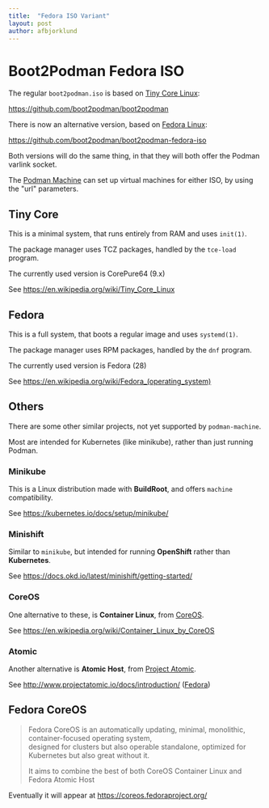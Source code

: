 ```yaml
---
title:  "Fedora ISO Variant"
layout: post
author: afbjorklund
---
```


# Boot2Podman Fedora ISO

The regular `boot2podman.iso` is based on [Tiny Core Linux](http://tinycorelinux.net/):

https://github.com/boot2podman/boot2podman

There is now an alternative version, based on [Fedora Linux](https://getfedora.org/):

https://github.com/boot2podman/boot2podman-fedora-iso

Both versions will do the same thing, in that they will both offer the Podman varlink socket.

The [Podman Machine](https://github.com/boot2podman/machine) can set up virtual machines for either ISO, by using the "url" parameters.

## Tiny Core

This is a minimal system, that runs entirely from RAM and uses `init(1)`.

The package manager uses TCZ packages, handled by the `tce-load` program.

The currently used version is CorePure64 (9.x)

See https://en.wikipedia.org/wiki/Tiny_Core_Linux

## Fedora

This is a full system, that boots a regular image and uses `systemd(1)`.

The package manager uses RPM packages, handled by the `dnf` program.

The currently used version is Fedora (28)

See https://en.wikipedia.org/wiki/Fedora_(operating_system)

## Others

There are some other similar projects, not yet supported by `podman-machine`.

Most are intended for Kubernetes (like minikube), rather than just running Podman.

### Minikube

This is a Linux distribution made with **BuildRoot**, and offers `machine` compatibility.

See https://kubernetes.io/docs/setup/minikube/

### Minishift

Similar to `minikube`, but intended for running **OpenShift** rather than **Kubernetes**.

See https://docs.okd.io/latest/minishift/getting-started/

### CoreOS

One alternative to these, is **Container Linux**, from [CoreOS](https://coreos.com/).

See https://en.wikipedia.org/wiki/Container_Linux_by_CoreOS

### Atomic

Another alternative is **Atomic Host**, from [Project Atomic](https://www.projectatomic.io/).

See http://www.projectatomic.io/docs/introduction/ ([Fedora](https://getfedora.org/en/atomic/))

## Fedora CoreOS

> Fedora CoreOS is an automatically updating, minimal, monolithic, container-focused operating system,\
> designed for clusters but also operable standalone, optimized for Kubernetes but also great without it.
>
> It aims to combine the best of both CoreOS Container Linux and Fedora Atomic Host

Eventually it will appear at https://coreos.fedoraproject.org/